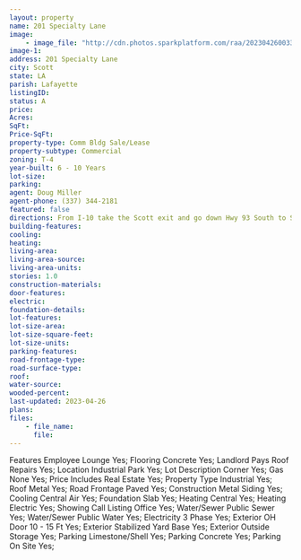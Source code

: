 ```yaml
---
layout: property
name: 201 Specialty Lane
image:
    - image_file: "http://cdn.photos.sparkplatform.com/raa/20230426003337905360000000.jpg"
image-1:
address: 201 Specialty Lane
city: Scott
state: LA
parish: Lafayette
listingID: 
status: A
price: 
Acres: 
SqFt: 
Price-SqFt: 
property-type: Comm Bldg Sale/Lease
property-subtype: Commercial
zoning: T-4
year-built: 6 - 10 Years
lot-size: 
parking: 
agent: Doug Miller
agent-phone: (337) 344-2181
featured: false
directions: From I-10 take the Scott exit and go down Hwy 93 South to Specialty Lane take a left and building is 500 ft on the left.
building-features: 
cooling: 
heating: 
living-area: 
living-area-source: 
living-area-units: 
stories: 1.0
construction-materials: 
door-features: 
electric: 
foundation-details: 
lot-features: 
lot-size-area: 
lot-size-square-feet: 
lot-size-units: 
parking-features: 
road-frontage-type: 
road-surface-type: 
roof: 
water-source: 
wooded-percent: 
last-updated: 2023-04-26
plans: 
files:
    - file_name:
      file:
---
```

Features	Employee Lounge	Yes;
Flooring	Concrete	Yes;
Landlord Pays	Roof Repairs	Yes;
Location	Industrial Park	Yes;
Lot Description	Corner	Yes;
Gas	None	Yes;
Price Includes	Real Estate	Yes;
Property Type	Industrial	Yes;
Roof	Metal	Yes;
Road Frontage	Paved	Yes;
Construction	Metal Siding	Yes;
Cooling	Central Air	Yes;
Foundation	Slab	Yes;
Heating	Central	Yes;
Heating	Electric	Yes;
Showing	Call Listing Office	Yes;
Water/Sewer	Public Sewer	Yes;
Water/Sewer	Public Water	Yes;
Electricity	3 Phase	Yes;
Exterior	OH Door 10 - 15 Ft	Yes;
Exterior	Stabilized Yard Base	Yes;
Exterior	Outside Storage	Yes;
Parking	Limestone/Shell	Yes;
Parking	Concrete	Yes;
Parking	On Site	Yes;

